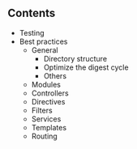 ## Contents

- Testing
- Best practices
  - General
    - Directory structure
    - Optimize the digest cycle
    - Others
  - Modules
  - Controllers
  - Directives
  - Filters
  - Services
  - Templates
  - Routing
